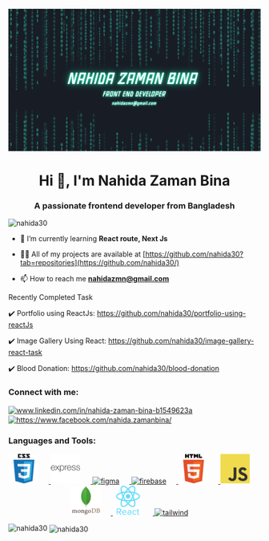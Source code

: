 [![MasterHead](https://raw.githubusercontent.com/nahida30/nahida30/main/Banner.png
)](https://github.com/nahida30)

<h1 align="center">Hi 👋, I'm Nahida Zaman Bina</h1>
<h3 align="center">A passionate frontend developer from Bangladesh</h3>
<!-- <img align="right" alt="image" width="400" src="https://raw.githubusercontent.com/nahida30/nahida30/main/Banner2.png"> -->


<p align="left"> <img src="https://komarev.com/ghpvc/?username=nahida30&label=Profile%20views&color=0e75b6&style=flat" alt="nahida30" /> </p>

- 🌱 I’m currently learning **React route, Next Js**

- 👨‍💻 All of my projects are available at [https://github.com/nahida30?tab=repositories](https://github.com/nahida30/)

- 📫 How to reach me **nahidazmn@gmail.com**

<p align="left"> Recently Completed Task </p>

✔️ Portfolio using ReactJs: https://github.com/nahida30/portfolio-using-reactJs

✔️ Image Gallery Using React:  https://github.com/nahida30/image-gallery-react-task

✔️ Blood Donation:  https://github.com/nahida30/blood-donation




<h3 align="left">Connect with me:</h3>
<p align="left">
<a href="https://linkedin.com/in/www.linkedin.com/in/nahida-zaman-bina-b1549623a" target="blank"><img align="center" src="https://raw.githubusercontent.com/rahuldkjain/github-profile-readme-generator/master/src/images/icons/Social/linked-in-alt.svg" alt="www.linkedin.com/in/nahida-zaman-bina-b1549623a" height="30" width="40" /></a>
<a href="https://fb.com/https://www.facebook.com/nahida.zamanbina/" target="blank"><img align="center" src="https://raw.githubusercontent.com/rahuldkjain/github-profile-readme-generator/master/src/images/icons/Social/facebook.svg" alt="https://www.facebook.com/nahida.zamanbina/" height="30" width="40" /></a>
</p>


<h3 align="left">Languages and Tools:</h3>
<p align="left"> <div align="center">
  <a href="https://www.w3schools.com/css/" target="_blank" rel="noreferrer">
    <img src="https://raw.githubusercontent.com/devicons/devicon/master/icons/css3/css3-original-wordmark.svg" alt="css3" width="60" height="60" style="margin-right: 20px;" />
  </a>
  <a href="https://expressjs.com" target="_blank" rel="noreferrer">
    <img src="https://raw.githubusercontent.com/devicons/devicon/master/icons/express/express-original-wordmark.svg" alt="express" width="60" height="60" style="margin-right: 20px;" />
  </a>
  <a href="https://www.figma.com/" target="_blank" rel="noreferrer">
    <img src="https://www.vectorlogo.zone/logos/figma/figma-icon.svg" alt="figma" width="60" height="60" style="margin-right: 20px;" />
  </a>
  <a href="https://firebase.google.com/" target="_blank" rel="noreferrer">
    <img src="https://www.vectorlogo.zone/logos/firebase/firebase-icon.svg" alt="firebase" width="60" height="60" style="margin-right: 20px;" />
  </a>
  <a href="https://www.w3.org/html/" target="_blank" rel="noreferrer">
    <img src="https://raw.githubusercontent.com/devicons/devicon/master/icons/html5/html5-original-wordmark.svg" alt="html5" width="60" height="60" style="margin-right: 20px;" />
  </a>
  <a href="https://developer.mozilla.org/en-US/docs/Web/JavaScript" target="_blank" rel="noreferrer">
    <img src="https://raw.githubusercontent.com/devicons/devicon/master/icons/javascript/javascript-original.svg" alt="javascript" width="60" height="60" style="margin-right: 20px;" />
  </a>
  <a href="https://www.mongodb.com/" target="_blank" rel="noreferrer">
    <img src="https://raw.githubusercontent.com/devicons/devicon/master/icons/mongodb/mongodb-original-wordmark.svg" alt="mongodb" width="60" height="60" style="margin-right: 20px;" />
  </a>
  <a href="https://reactjs.org/" target="_blank" rel="noreferrer">
    <img src="https://raw.githubusercontent.com/devicons/devicon/master/icons/react/react-original-wordmark.svg" alt="react" width="60" height="60" style="margin-right: 20px;" />
  </a>
  <a href="https://tailwindcss.com/" target="_blank" rel="noreferrer">
    <img src="https://www.vectorlogo.zone/logos/tailwindcss/tailwindcss-icon.svg" alt="tailwind" width="60" height="60" style="margin-right: 20px;" />
  </a>
</div>
 </p>

<p><img align="left" src="https://github-readme-stats.vercel.app/api/top-langs?username=nahida30&show_icons=true&locale=en&layout=compact" alt="nahida30" /></p>

<p>&nbsp;<img align="center" src="https://github-readme-stats.vercel.app/api?username=nahida30&show_icons=true&locale=en" alt="nahida30" /></p>
